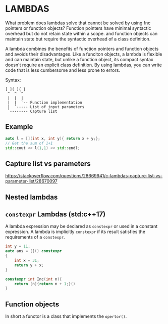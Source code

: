 # LAMBDAS

What problem does lambdas solve that cannot be solved by using fnc pointers or
function objects? Function pointers have minimal syntactic overhead but do not
retain state within a scope. and function objects can maintain state but
require the syntactic overhead of a class definition.

A lambda combines the benefits of function pointers and function objects
and avoids their disadvantages. Like a funciton objects, a lambda is flexible
and can maintain state, but unlike a function object, its compact syntax
doesn't require an explicit class definition. By using lambdas, you can write
code that is less cumbersome and less prone to errors.

Syntax:
```
[ ]( ){ }
 ^  ^  ^
 |  |  |
 |  |  `-- Function implementation
 |  `----- List of input parameters
 `-------- Capture list
```

## Example

```cpp
auto l = [](int x, int y){ return x + y;};
// Get the sum of 1+1
std::cout << l(1,1) << std::endl;
```


## Capture list vs parameters

https://stackoverflow.com/questions/28669941/c-lambdas-capture-list-vs-parameter-list/28670097

## Nested lambdas


## `constexpr` Lambdas (std:c++17)

A lambda expression may be declared as `constexpr` or used in a constant
expression. A lambda is implicitly `constexpr` if its result satisfies the
requirements of a `constexpr`.

```c++
int y = 11;
auto ans = []() constexpr
{
    int x = 31;
    return y + x;
}

constexpr int Inc(int n){
    return [n]{return n + 1;}()
}
```

## Function objects

In short a functor is a class that implements the `opertor()`.